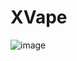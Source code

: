 # XVape
![image](https://user-images.githubusercontent.com/104687767/166609967-f766e6e9-7f6a-445e-bcda-533b22b6d8dc.png)
